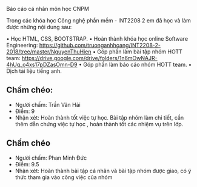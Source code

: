 Báo cáo cá nhân môn học CNPM

Trong các khóa học Công nghệ phần mềm - INT2208 2 em đã học và làm được những nội dung sau:

•	Học HTML, CSS, BOOTSTRAP.
•	Hoàn thành khóa học online Software Engineering: https://github.com/truonganhhoang/INT2208-2-2018/tree/master/NguyenThuHien
•	Góp phần làm bài tập nhóm HOTT team: https://drive.google.com/drive/folders/1n6mOwNAJR-4hUq_o4xs17pDZasOmn-D9
• Góp phần làm báo cáo nhóm HOTT team.
• Dịch tài liệu tiếng anh.



## Chấm chéo:
 * Người chấm: Trần Văn Hải
 * Điểm: 9
 * Nhận xét: Hoàn thành tốt việc tự học. Bài tập nhóm làm chi tiết, cần thêm dẫn chứng việc tự học , hoàn thành tốt các nhiệm vụ trên lớp.

## Chấm chéo
* Người chấm: Phan Minh Đức
* Điểm: 9.5
* Nhận xét: Hoàn thành bài tập cá nhân và bài tập nhóm được giao, có ý thức tham gia vào công việc của nhóm

